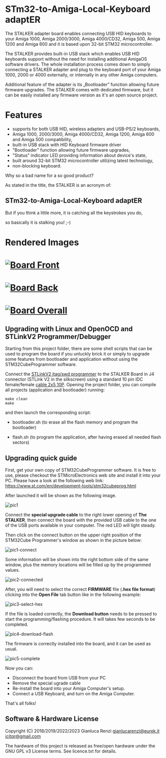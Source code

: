 STm32-to-Amiga-Local-Keyboard adaptER
=====================================

The STALKER adapter board enables connecting USB HID keyboards to your Amiga 1000, Amiga 2000/3000, Amiga 4000/CD32, Amiga 500, Amiga 1200 and Amiga 600 and it is based upon 32-bit STM32 microcontroller.

The STALKER provides built-in USB stack which enables USB HID keyboards support without the need for installing additional AmigaOS software drivers. The whole installation process comes down to simply connecting a STALKER adapter and plug to the keyboard port of your Amiga 1000, 2000 or 4000 externally, or internally in any other Amiga computers.

Additional feature of the adapter is its „Bootloader” function allowing future firmware upgrades.
The STALKER comes with dedicated firmware, but it can be easily installed any firmware version as it's an open source project.

Features
========

* supports for both USB HID, wireless adapters and USB-PS/2 keyboards,
* Amiga 1000, 2000/3000, Amiga 4000/CD32, Amiga 1200, Amiga 600 and Amiga 500 compatibility,
* built-in USB stack with HID Keyboard firmware driver
* "Bootloader" function allowing future firmware upgrades,
* "Status" indicator LED providing information about device's state,
* built around 32-bit STM32 microcontroller utilizing latest technology,
* non-blocking keyboard.

Why so a bad name for a so good product?

As stated in the title, the STALKER is an acronym of:

STm32-to-Amiga-Local-Keyboard adaptER
-------------------------------------

But if you think a little more, it is catching all the keystrokes you do,

so basically it is stalking you! ;-)

# Rendered Images
# [![](hw/AmigaKeyboardAdapters/StandAlone-Adapter/images/StandAlone-Adapter-f.png "Board Front")](#features)
# [![](hw/AmigaKeyboardAdapters/StandAlone-Adapter/images/StandAlone-Adapter-b.png "Board Back")](#features)
# [![](hw/AmigaKeyboardAdapters/StandAlone-Adapter/images/StandAlone-Adapter.png "Board Overall")](#features)

Upgrading with Linux and OpenOCD and STLinkV2 Programmer/Debugger
-----------------------------------------------------------------
Starting from this project folder, there are some shell scripts
that can be used to program the board if you unluckly brick it or simply to upgrade
some features from bootloader and application without using the STM32CubeProgrammer software.

Connect the [STLinkV2 jtag/swd programmer](https://it.aliexpress.com/item/1005005293861493.html?src=google&src=google&albch=shopping&acnt=494-037-6276&slnk=&plac=&mtctp=&albbt=Google_7_shopping&albagn=888888&isSmbAutoCall=false&needSmbHouyi=false&albcp=19215268799&albag=&trgt=&crea=it1005005293861493&netw=x&device=c&albpg=&albpd=it1005005293861493&gad_source=1&gclid=CjwKCAiA75itBhA6EiwAkho9e9Ok9PTFKaCFdsAMpPSbBLCq1OQtwuj0-TzUiPkTw3kzGwD3cOH9dRoCA5QQAvD_BwE&gclsrc=aw.ds&aff_fcid=d493d20850c64605be1501f0d54beda6-1705426166888-01099-UneMJZVf&aff_fsk=UneMJZVf&aff_platform=aaf&sk=UneMJZVf&aff_trace_key=d493d20850c64605be1501f0d54beda6-1705426166888-01099-UneMJZVf&terminal_id=d32dafb4e34148a48d22c2edf9d0f94b&afSmartRedirect=y&gatewayAdapt=glo2ita)
to the STALKER Board in J4 connector (STLink V2 in the silkscreen) using a standard 10 pin IDC female/female [cable 2x5 10P](https://it.aliexpress.com/item/1005003161799870.html?spm=a2g0o.productlist.main.3.4e647234kvSKE1&algo_pvid=74dab80a-ec8c-4818-bb77-7391a24769ef&aem_p4p_detail=202401160933194312512568752080000676956&algo_exp_id=74dab80a-ec8c-4818-bb77-7391a24769ef-1&pdp_npi=4%40dis%21EUR%214.74%211.61%21%21%215.06%211.72%21%402103956b17054263991973081e262b%2112000024427578441%21sea%21IT%210%21AB&curPageLogUid=Utv522cxXgsn&utparam-url=scene%3Asearch%7Cquery_from%3A&search_p4p_id=202401160933194312512568752080000676956_2).
Opening the project folder, you can compile all projects (application and bootloader) running:
```
make clean
make
```
and then launch the corresponding script:

* bootloader.sh (to erase all the flash memory and program the bootloader)

* flash.sh (to program the application, after having erased all needed flash sectors)


Upgrading quick guide
---------------------
First, get your own copy of STM32CubeProgrammer software.
It is free to use, please checkout the STMicroElectronics web site and install it into your PC.
Please have a look at the following web link: https://www.st.com/en/development-tools/stm32cubeprog.html

After launched it will be shown as the following image.

![pic1](https://user-images.githubusercontent.com/22798919/219906340-83e0abf5-7d11-4da2-b882-8896653abf63.png)

Connect the <b>special upgrade cable</b> to the right lower opening of <b>The STALKER</b>, then connect the board with the provided USB cable to the one of the USB ports available in your computer. The red LED will light steady.

Then click on the connect button on the upper right position of the STM32Cube Programmer's window as shown in the picture below:

![pic1-connect](https://user-images.githubusercontent.com/22798919/219906316-8d8b55ae-dc68-4bae-b0f4-8fe2d6cec071.png)

Some information will be shown into the right bottom side of the same window, plus the memory locations will be filled up by the programmed values.

![pic2-connected](https://user-images.githubusercontent.com/22798919/219906386-4c811574-6689-47c4-8744-b4ac94b1f7e0.png)

After, you will need to select the correct <b>FIRMWARE</b> file (<b>.hex file format</b>) clicking into the <b>Open File</b> tab button like in the following example:

![pic3-select-hex](https://user-images.githubusercontent.com/22798919/219906407-b783084b-6df9-425e-9266-d689db07113c.png)

If the file is loaded correctly, the <b>Download button</b> needs to be pressed to start the programming/flashing procedure. It will takes few seconds to be completed.

![pic4-download-flash](https://user-images.githubusercontent.com/22798919/219906426-8261f1b7-b1df-463f-b3c8-6042e0b08809.png)

The firmware is correctly installed into the board, and it can be used as usual.

![pic5-complete](https://user-images.githubusercontent.com/22798919/219906448-3876d894-80b7-4723-b005-8a08f07171c3.png)

Now you can:

* Disconnect the board from USB from your PC
* Remove the special ugrade cable
* Re-install the board into your Amiga Computer's setup.
* Connect a USB Keyboard, and turn on the Amiga Computer.

That's all folks!


Software & Hardware License
---------------------------
Copyright (C) 2018/2019/2022/2023 Gianluca Renzi <gianlucarenzi@eurek.it> <icjtqr@gmail.com>

The hardware of this project is released as free/open hardware under the
GNU GPL v3 License terms. See licence.txt for details.

